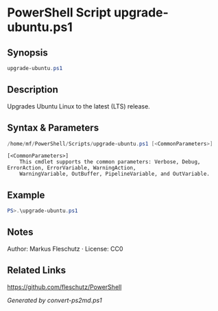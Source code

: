 # PowerShell Script upgrade-ubuntu.ps1

## Synopsis
```powershell
upgrade-ubuntu.ps1
```

## Description
Upgrades Ubuntu Linux to the latest (LTS) release.

## Syntax & Parameters
```powershell
/home/mf/PowerShell/Scripts/upgrade-ubuntu.ps1 [<CommonParameters>]
```

```
[<CommonParameters>]
    This cmdlet supports the common parameters: Verbose, Debug, ErrorAction, ErrorVariable, WarningAction, 
    WarningVariable, OutBuffer, PipelineVariable, and OutVariable.
```

## Example
```powershell
PS>.\upgrade-ubuntu.ps1
```


## Notes
Author: Markus Fleschutz · License: CC0

## Related Links
https://github.com/fleschutz/PowerShell

*Generated by convert-ps2md.ps1*
